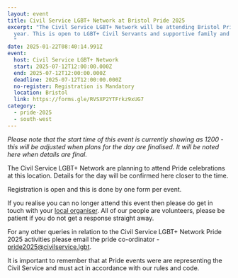 ```yaml
---
layout: event
title: Civil Service LGBT+ Network at Bristol Pride 2025
excerpt: "The Civil Service LGBT+ Network will be attending Bristol Pride this
  year. This is open to LGBT+ Civil Servants and supportive family and friends.
  "
date: 2025-01-22T08:40:14.991Z
event:
  host: Civil Service LGBT+ Network
  start: 2025-07-12T12:00:00.000Z
  end: 2025-07-12T12:00:00.000Z
  deadline: 2025-07-12T12:00:00.000Z
  no-register: Registration is Mandatory
  location: Bristol
  link: https://forms.gle/RVSXP2YTFrkz9xUG7
category:
  - pride-2025
  - south-west
---
```

*P﻿lease note that the start time of this event is currently showing as 1200 - this will be adjusted when plans for the day are finalised. It will be noted here when details are final.*

The Civil Service LGBT+ Network are planning to attend Pride celebrations at this location. Details for the day will be confirmed here closer to the time. 

Registration is open and this is done by one form per event.

I﻿f you realise you can no longer attend this event then please do get in touch with your [local organiser](https://www.civilservice.lgbt/team/). All of our people are volunteers, please be patient if you do not get a response straight away. 

F﻿or any other queries in relation to the Civil Service LGBT+ Network Pride 2025 activities please email the pride co-ordinator - [pride2025@civilservice.lgbt](mailto:pride2025@civilservice.lgbt).

I﻿t is important to remember that at Pride events were are representing the Civil Service and must act in accordance with our rules and code.